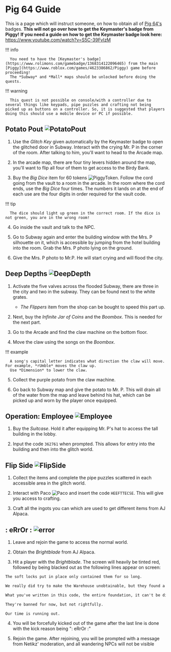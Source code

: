 # **Pig 64 Guide**

This is a page which will instruct someone, on how to obtain all of [Pig 64's](https://www.roblox.com/games/18109142315/PIG-64) badges.
**This will not go over how to get the Keymaster's badge from Piggy!** **If you need a guide on how to get the Keymaster badge look here:** <https://www.youtube.com/watch?v=S5C-39FvIzM>

!!! info

      You need to have the [Keymaster's badge](https://www.rolimons.com/gamebadge/1368314122096465) from the main [Piggy](https://www.roblox.com/games/4623386862/Piggy) game before proceeding!
      The *Subway* and *Mall* maps should be unlocked before doing the quests.

!!! warning

      This quest is not possible on console/with a controller due to several things like keypads, pipe puzzles and crafting not being picked up as buttons on a controller. So, it is suggested that players doing this should use a mobile device or PC if possible.

## Potato Pout ![PotatoPout](https://demo.flyimg.io/upload/w_24/https://tr.rbxcdn.com/15d94576fbed8261ae81f54dd3b5eb3d/150/150/Image/Webp)

1. Use the *Glitch Key* given automatically by the Keymaster badge to open the glitched door in Subway. Interact with the crying Mr. P in the corner of the room. After talking to him, you'll want to head to the Arcade map.

2. In the arcade map, there are four tiny levers hidden around the map, you'll want to flip all four of them to get access to the Birdy Bank.

3. Buy the *Big Dice* item for 60 tokens ![PiggyToken](https://demo.flyimg.io/upload/w_16,sh_3/https://static.wikia.nocookie.net/roblox-piggy-wikia/images/f/fa/PiggyTokenRender.png/revision/latest?cb=20211126001956). Follow the cord going from the vault to a room in the arcade. In the room where the cord ends, use the *Big Dice* four times. The numbers it lands on at the end of each use are the four digits in order required for the vault code.

!!! tip

      The dice should light up green in the correct room. If the dice is not green, you are in the wrong room!

4. Go inside the vault and talk to the NPC.

5. Go to Subway again and enter the building window with the Mrs. P silhouette on it, which is accessible by jumping from the hotel building into the room. Grab the Mrs. P photo lying on the ground.

6. Give the Mrs. P photo to Mr.P. He will start crying and will flood the city.

## Deep Depths ![DeepDepth](https://demo.flyimg.io/upload/w_24/https://tr.rbxcdn.com/9785fa0de9ae9b6f4264078b8df3875a/150/150/Image/Webp)

1. Activate the five valves across the flooded Subway, there are three in the city and two in the subway. They can be found next to the white grates.
   - *The Flippers* item from the shop can be bought to speed this part up.

2. Next, buy the *Infinite Jar of Coins* and the *Boombox*. This is needed for the next part.

3. Go to the Arcade and find the claw machine on the bottom floor.

4. Move the claw using the songs on the *Boombox*.

!!! example

      A song's capital letter indicates what direction the claw will move. For example, *rUmble* moves the claw up.
      Use *Dimension* to lower the claw.

5. Collect the purple potato from the claw machine.

6. Go back to Subway map and give the potato to Mr. P. This will drain all of the water from the map and leave behind his hat, which can be picked up and worn by the player once equipped.

## Operation: Employee ![Employee](https://demo.flyimg.io/upload/w_24/https://tr.rbxcdn.com/89c3e931ee8eb1e3477a4a4a67d0ee38/150/150/Image/Webp)

1. Buy the *Suitcase*. Hold it after equipping Mr. P's hat to access the tall building in the lobby.

2. Input the code `362761` when prompted. This allows for entry into the building and then into the glitch world.

## Flip Side ![FlipSide](https://demo.flyimg.io/upload/w_24/https://tr.rbxcdn.com/8d09a75570eddddbe8da0988abb23345/150/150/Image/Webp)

1. Collect the items and complete the pipe puzzles scattered in each accessible area in the glitch world.

2. Interact with Paco ![Paco](https://demo.flyimg.io/upload/w_24/https://static.wikia.nocookie.net/roblox-piggy-wikia/images/2/28/Paco_with_no_showing_leg.png/revision/latest?cb=20240708185546) and insert the code `HEEFTTECSE`. This will give you access to crafting.

3. Craft all the ingots you can which are used to get different items from AJ Alpaca.

## : eRrOr : ![error](https://demo.flyimg.io/upload/w_24/https://tr.rbxcdn.com/f9dc7a2cf5e8556c3ffbfafa9b1df311/150/150/Image/Webp)

1. Leave and rejoin the game to access the normal world.

2. Obtain the *Brightblade* from AJ Alpaca.

3. Hit a player with the *Brightblade*. The screen will heavily be tinted red, followed by being blacked out as the following lines appear on screen:

```markdown
The soft locks put in place only contained them for so long.

We really did try to make the Warehouse unobtainable, but they found a way.

What you've written in this code, the entire foundation, it can't be discovered, Ronald.

They're banned for now, but not rightfully.

Our time is running out.
```

4. You will be forcefully kicked out of the game after the last line is done with the kick reason being ": eRrOr :"

5. Rejoin the game. After rejoining, you will be prompted with a message from Netikz' moderation, and all wandering NPCs will not be visible
